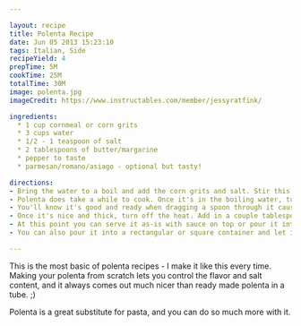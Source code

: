 ```yaml
---

layout: recipe
title: Polenta Recipe
date: Jun 05 2013 15:23:10
tags: Italian, Side
recipeYield: 4
prepTime: 5M
cookTime: 25M
totalTime: 30M
image: polenta.jpg
imageCredit: https://www.instructables.com/member/jessyratfink/

ingredients:
  * 1 cup cornmeal or corn grits
  * 3 cups water
  * 1/2 - 1 teaspoon of salt
  * 2 tablespoons of butter/margarine
  * pepper to taste
  * parmesan/romano/asiago - optional but tasty!

directions:
- Bring the water to a boil and add the corn grits and salt. Stir this well!
- Polenta does take a while to cook. Once it's in the boiling water, turn the heat down to low. Simmer this slowly, stirring frequently. When I say frequently, I mean it! Every 2-3 minutes is perfect. The corn grits suck up all the water pretty quick, but it still needs to cook for a while after so it can get stuck to the bottom of the pan really easily.
- You'll know it's good and ready when dragging a spoon through it causes a channel that doesn't fill back up. Your spoon will also be able to stand up in it. :D
- Once it's nice and thick, turn off the heat. Add in a couple tablespoons of butter and some pepper. You can also add some hard cheese at this point!
- At this point you can serve it as-is with sauce on top or pour it into a bowl that's been greased and let it cool for a few minutes and cut it into slices and then serve!
- You can also pour it into a rectangular or square container and let it chill in the fridge for nice slices for lasagna or frying. It's all up to you. :D

---
```


This is the most basic of polenta recipes - I make it like this every time. Making your polenta from scratch lets you control the flavor and salt content, and it always comes out much nicer than ready made polenta in a tube. ;)

Polenta is a great substitute for pasta, and you can do so much more with it.
